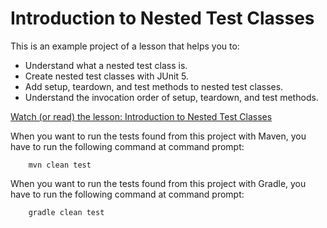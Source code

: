 # Introduction to Nested Test Classes

This is an example project of a lesson that helps you to:
 
* Understand what a nested test class is.
* Create nested test classes with JUnit 5.
* Add setup, teardown, and test methods to nested test classes. 
* Understand the invocation order of setup, teardown, and test methods.

[Watch (or read) the lesson: Introduction to Nested Test Classes](https://www.cleantestautomation.com/lessons/introduction-to-nested-test-classes/)

When you want to run the tests found from this project with Maven, you have to run the
following command at command prompt:

        mvn clean test

When you want to run the tests found from this project with Gradle, you have to run the
following command at command prompt: 

        gradle clean test
